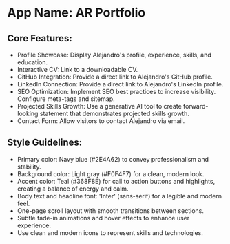 # **App Name**: AR Portfolio

## Core Features:

- Profile Showcase: Display Alejandro's profile, experience, skills, and education.
- Interactive CV: Link to a downloadable CV.
- GitHub Integration: Provide a direct link to Alejandro's GitHub profile.
- LinkedIn Connection: Provide a direct link to Alejandro's LinkedIn profile.
- SEO Optimization: Implement SEO best practices to increase visibility. Configure meta-tags and sitemap.
- Projected Skills Growth: Use a generative AI tool to create forward-looking statement that demonstrates projected skills growth.
- Contact Form: Allow visitors to contact Alejandro via email.

## Style Guidelines:

- Primary color: Navy blue (#2E4A62) to convey professionalism and stability.
- Background color: Light gray (#F0F4F7) for a clean, modern look.
- Accent color: Teal (#368F8E) for call to action buttons and highlights, creating a balance of energy and calm.
- Body text and headline font: 'Inter' (sans-serif) for a legible and modern feel.
- One-page scroll layout with smooth transitions between sections.
- Subtle fade-in animations and hover effects to enhance user experience.
- Use clean and modern icons to represent skills and technologies.